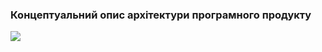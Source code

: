 ### Концептуальний опис архітектури програмного продукту
![](https://github.com/oleksandrblazhko/eai205-chobotar/blob/eai205-chobotar_with_laboratory_work_4/1.5-SoftwareProjectPlanning/1.5.1-SoftwareArchitectConcept/%D0%94%D0%B8%D0%B0%D0%B3%D1%80%D0%B0%D0%BC%D0%BC%D0%B0%20%D0%B1%D0%B5%D0%B7%20%D0%BD%D0%B0%D0%B7%D0%B2%D0%B0%D0%BD%D0%B8%D1%8F.jpg)
